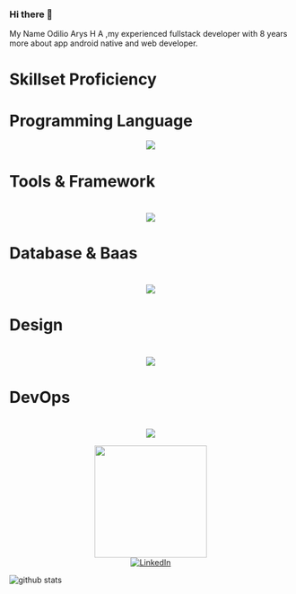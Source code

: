 ### Hi there 👋
My Name Odilio Arys H A ,my experienced fullstack developer with 8 years more about app android native and web developer.


## <h1>Skillset Proficiency</h1>

## <h1>Programming Language</h1>
<p align="center">
  <a href="https://skillicons.dev">
   <img src="https://skillicons.dev/icons?i=nodejs,html,css,js,java,android,php&perline=14"/>
  </a>
</p>


## <h1>Tools & Framework<h1>
<p align="center">
  <a href="https://skillicons.dev">
   <img src="https://skillicons.dev/icons?i=ci,laravel,django,flask&perline=14"/>
  </a>
</p>

## <h1>Database & Baas<h1>
<p align="center">
  <a href="https://skillicons.dev">
   <img src="https://skillicons.dev/icons?i=mysql,sqlserver,firebase&perline=14"/>
  </a>
</p>


## <h1>Design<h1>
<p align="center">
  <a href="https://skillicons.dev">
   <img src="https://skillicons.dev/icons?i=photoshop,capcut&perline=14"/>
  </a>
</p>


## <h1>DevOps<h1>
<p align="center">
  <a href="https://skillicons.dev">
   <img src="https://skillicons.dev/icons?i=ubuntu,windows,xampp&perline=14"/>
  </a>
</p>


<p align="center">
  <img src="https://i.ya-webdesign.com/images/pokemon-gif-png-6.gif" height="200px">
  <br>  
  <a href="https://www.linkedin.com/in/odilio-aziz-29693263/" target="_blank"><img src="https://img.shields.io/badge/LinkedIn-%230077B5.svg?&style=flat-square&logo=linkedin&logoColor=white" alt="LinkedIn"></a>
<br>
  
  ![github stats](https://github-readme-stats.vercel.app/api?username=odiliohafidh&show_icons=true)
</p>

<!--
**odiliohafidh/odiliohafidh** is a ✨ _special_ ✨ repository because its `README.md` (this file) appears on your GitHub profile.

Here are some ideas to get you started:

- 🔭 I’m currently working on ...
- 🌱 I’m currently learning ...
- 👯 I’m looking to collaborate on ...
- 🤔 I’m looking for help with ...
- 💬 Ask me about ...
- 📫 How to reach me: ...
- 😄 Pronouns: ...
- ⚡ Fun fact: ...
-->

